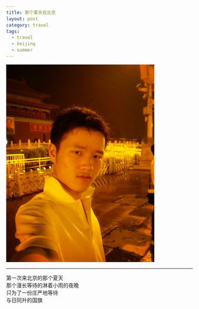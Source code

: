```yaml
---
title: 那个夏天在北京
layout: post
category: travel
tags:
  - travel
  - beijing
  - summer
---
```


![Beijing-Summer](/media/image/2011/tiananmen.jpg)  

---

第一次来北京的那个夏天  
那个漫长等待的淋着小雨的夜晚    
只为了一份庄严地等待  
与日同升的国旗  


